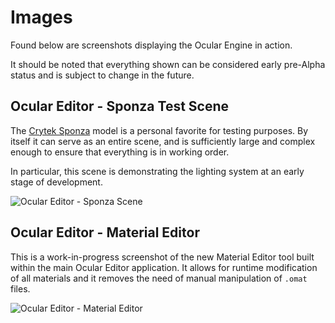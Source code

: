 # Images

Found below are screenshots displaying the Ocular Engine in action. 

It should be noted that everything shown can be considered early pre-Alpha status and is subject to change in the future.

## Ocular Editor - Sponza Test Scene

The [Crytek Sponza](http://graphics.cs.williams.edu/data/meshes.xml#2) model is a personal favorite for testing purposes. By itself it can serve as an entire scene, and is sufficiently large and complex enough to ensure that everything is in working order. 

In particular, this scene is demonstrating the lighting system at an early stage of development.

![Ocular Editor - Sponza Scene](/ocular-engine/media/images/editor_sponza_small.png)

## Ocular Editor - Material Editor

This is a work-in-progress screenshot of the new Material Editor tool built within the main Ocular Editor application. It allows for runtime modification of all materials and it removes the need of manual manipulation of `.omat` files.

![Ocular Editor - Material Editor](/ocular-engine/media/images/editor_materialeditor_small.png)
